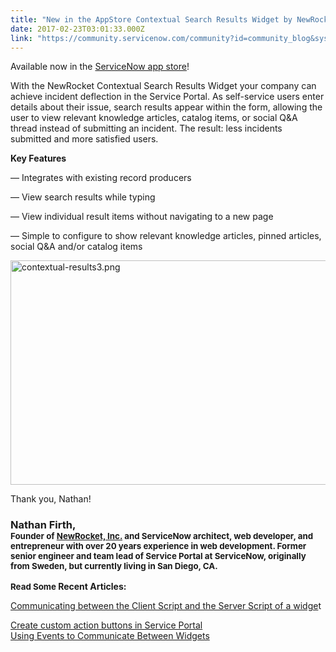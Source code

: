 ```yaml
---
title: "New in the AppStore Contextual Search Results Widget by NewRocket"
date: 2017-02-23T03:01:33.000Z
link: "https://community.servicenow.com/community?id=community_blog&sys_id=252d66e5dbd0dbc01dcaf3231f961929"
---
```

<p>Available now in the <a title="t.ly/2mmu9Jy" href="http://bit.ly/2mmu9Jy">ServiceNow app store</a>!</p><p>With the NewRocket Contextual Search Results Widget your company can achieve incident deflection in the Service Portal. As self-service users enter details about their issue, search results appear within the form, allowing the user to view relevant knowledge articles, catalog items, or social Q&amp;A thread instead of submitting an incident. The result: less incidents submitted and more satisfied users.</p><p style="font-weight: 500;"><strong>Key Features</strong></p><p>— Integrates with existing record producers</p><p>— View search results while typing</p><p>— View individual result items without navigating to a new page</p><p>— Simple to configure to show relevant knowledge articles, pinned articles, social Q&amp;A and/or catalog items</p><p></p><p><img alt="contextual-results3.png" class="image-1 jive-image" height="358" src="https://serviceportal.io/wp-content/uploads/2017/01/contextual-results3.png" style="width: 518px; height: 358.423px;" width="518"/></p><p></p><p>Thank you, Nathan!</p><p></p><h3 class="text-xs-center m-x-auto widget-author-name d-block">Nathan Firth, <br/><span style="font-size: 10pt;"><strong>Founder of <a title="w.newrocket.com/" href="http://www.newrocket.com/">NewRocket, Inc.</a> and ServiceNow architect, web developer, and entrepreneur with over 20 years experience in web development. Former senior engineer and team lead of Service Portal at ServiceNow, originally from Sweden, but currently living in San Diego, CA.</strong></span></h3><p></p><p><strong><span style="font-size: 10pt;">Read Some </span>Recent Articles:</strong></p><p><a title="rldefense.proofpoint.com/v2/url?u=http-3A__newrocket.us10.list-2Dmanage2.com_track_click-3Fu-3D77f958f10f2d4c37cb3f4ed3b-26id-3D8a447e495f-26e-3Dfb6f07c6d9&d=DwMFaQ&c=Zok6nrOF6Fe0JtVEqKh3FEeUbToa1PtNBZf6G01cvEQ&r=Tbi7En4HH3Tt9QzeBbdvKXX8kULJW2iYP1vnlQsp6C4&m=JTemev-Et7jfwLP3ZYPLOh0Oz6xSyPVLctAlU4erMHc&s=ex3wb5ak_b6ngWul5v8fyx625STh7Znk0QNkRB8bS9Q&e=" href="https://urldefense.proofpoint.com/v2/url?u=http-3A__newrocket.us10.list-2Dmanage2.com_track_click-3Fu-3D77f958f10f2d4c37cb3f4ed3b-26id-3D8a447e495f-26e-3Dfb6f07c6d9&amp;d=DwMFaQ&amp;c=Zok6nrOF6Fe0JtVEqKh3FEeUbToa1PtNBZf6G01cvEQ&amp;r=Tbi7En4HH3Tt9QzeBbdvKXX8kULJW2iYP1vnlQsp6C4&amp;m=JTemev-Et7jfwLP3ZYPLOh0Oz6xSyPVLctAlU4erMHc&amp;s=ex3wb5ak_b6ngWul5v8fyx625STh7Znk0QNkRB8bS9Q&amp;e=">Communicating between the Client Script and the Server Script of a widge</a>t</p><p><a href="https://urldefense.proofpoint.com/v2/url?u=http-3A__newrocket.us10.list-2Dmanage.com_track_click-3Fu-3D77f958f10f2d4c37cb3f4ed3b-26id-3Da52cc70688-26e-3Dfb6f07c6d9&amp;d=DwMFaQ&amp;c=Zok6nrOF6Fe0JtVEqKh3FEeUbToa1PtNBZf6G01cvEQ&amp;r=Tbi7En4HH3Tt9QzeBbdvKXX8kULJW2iYP1vnlQsp6C4&amp;m=JTemev-Et7jfwLP3ZYPLOh0Oz6xSyPVLctAlU4erMHc&amp;s=tp3dg4ZLLg1rLiv1XLeod8cLoBoncqpJHtUCiKb5kOs&amp;e=">Create custom action buttons in Service Portal<br/></a><a title="rldefense.proofpoint.com/v2/url?u=http-3A__newrocket.us10.list-2Dmanage.com_track_click-3Fu-3D77f958f10f2d4c37cb3f4ed3b-26id-3D1568f4dc04-26e-3Dfb6f07c6d9&d=DwMFaQ&c=Zok6nrOF6Fe0JtVEqKh3FEeUbToa1PtNBZf6G01cvEQ&r=Tbi7En4HH3Tt9QzeBbdvKXX8kULJW2iYP1vnlQsp6C4&m=JTemev-Et7jfwLP3ZYPLOh0Oz6xSyPVLctAlU4erMHc&s=i5nIGwUWKRWio1DNuM-q1N1l4MXHVoGWFjJF-kr3ih0&e=" href="https://urldefense.proofpoint.com/v2/url?u=http-3A__newrocket.us10.list-2Dmanage.com_track_click-3Fu-3D77f958f10f2d4c37cb3f4ed3b-26id-3D1568f4dc04-26e-3Dfb6f07c6d9&amp;d=DwMFaQ&amp;c=Zok6nrOF6Fe0JtVEqKh3FEeUbToa1PtNBZf6G01cvEQ&amp;r=Tbi7En4HH3Tt9QzeBbdvKXX8kULJW2iYP1vnlQsp6C4&amp;m=JTemev-Et7jfwLP3ZYPLOh0Oz6xSyPVLctAlU4erMHc&amp;s=i5nIGwUWKRWio1DNuM-q1N1l4MXHVoGWFjJF-kr3ih0&amp;e=">Using Events to Communicate Between Widgets</a></p><p></p>